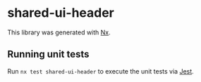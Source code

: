 # shared-ui-header

This library was generated with [Nx](https://nx.dev).

## Running unit tests

Run `nx test shared-ui-header` to execute the unit tests via [Jest](https://jestjs.io).

